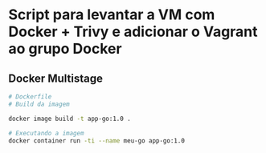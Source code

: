 # Script para levantar a VM com Docker + Trivy e adicionar o Vagrant ao grupo Docker

## Docker Multistage

```bash
# Dockerfile
# Build da imagem

docker image build -t app-go:1.0 .
```

```bash
# Executando a imagem
docker container run -ti --name meu-go app-go:1.0
``` 


